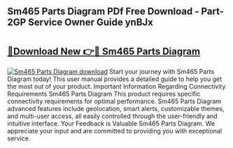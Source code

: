 ## Sm465 Parts Diagram PDf Free Download - Part-2GP Service Owner Guide ynBJx

# <h2><a href="http://dflmqtv.blite.top/?on=Sm465+Parts+Diagram">🔗Download New 👉🔴 Sm465 Parts Diagram</a></h2>

[![Sm465 Parts Diagram download](https://i.imgur.com/lujVjoI.png)](http://dflmqtv.blite.top/?on=Sm465+Parts+Diagram)
Start your journey with Sm465 Parts Diagram today! This user manual provides a detailed guide to help you get the most out of your product. Important Information Regarding Connectivity Requirements Sm465 Parts Diagram This product requires specific connectivity requirements for optimal performance. Sm465 Parts Diagram advanced features include geolocation, smart alerts, customizable themes, and multi-user access, all easily controlled through the user-friendly and intuitive interface. Your Feedback is Valuable Sm465 Parts Diagram. We appreciate your input and are committed to providing you with exceptional service.
